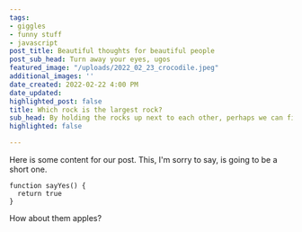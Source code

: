 ```yaml
---
tags:
- giggles
- funny stuff
- javascript
post_title: Beautiful thoughts for beautiful people
post_sub_head: Turn away your eyes, ugos
featured_image: "/uploads/2022_02_23_crocodile.jpeg"
additional_images: ''
date_created: 2022-02-22 4:00 PM
date_updated: 
highlighted_post: false
title: Which rock is the largest rock?
sub_head: By holding the rocks up next to each other, perhaps we can find out
highlighted: false

---
```

Here is some content for our post. This, I'm sorry to say, is going to be a short one.

    function sayYes() {
      return true
    }

How about them apples?